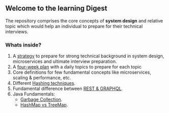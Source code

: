 ## Welcome to the learning Digest
The repository comprises the core concepts of **system design** and relative topic which would help an individual to prepare for their technical interviews. 

### Whats inside?
 1. A [strategy](/01%20-%20system-design/1%20-%20strategy.md) to prepare for strong technical background in system design, microservices and ultimate interview preparation.
 2. A [four-week plan](01%20-%20system-design/2%20-%20schedule.md) with a daily topics to prepare for each topic
 3. Core definitions for few fundamental concepts like microservices, scaling & performance, etc.
 4. Different [Hashing techniques](/01%20-%20system-design/concepts/hashing-techniques.md).
 5. Fundamental difference between [REST & GRAPHQL](/01%20-%20system-design/concepts/rest-vs-graphql.md).
 6. Java Fundamentals:
     - [Garbage Collection](/02%20-%20java/garbage-collection.md).
     - [HashMap vs TreeMap](/02%20-%20java/hashmap-vs-treemap.md).